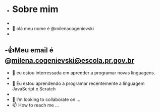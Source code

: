 - # Sobre mim
- 
- 👋 olá meu nome é @milenacogenievski
-
-:+1:Meu email é @milena.cogenievski@escola.pr.gov.br
-
- 👀 eu estou interressada em aprender a programar novas linguagens.
- 
- 🌱 Eu estou aprendendo a programar recentemente a linguagem JavaScript e Scratch
- 
- 💞️ I’m looking to collaborate on ...
- 📫 How to reach me ...

<!---
milenacogenievski/milenacogenievski is a ✨ special ✨ repository because its `README.md` (this file) appears on your GitHub profile.
You can click the Preview link to take a look at your changes.
--->
